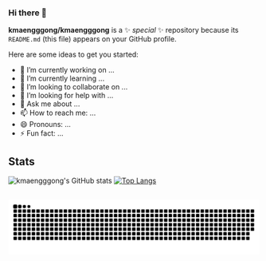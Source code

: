 ### Hi there 👋

**kmaengggong/kmaengggong** is a ✨ _special_ ✨ repository because its `README.md` (this file) appears on your GitHub profile.

Here are some ideas to get you started:

- 🔭 I’m currently working on ...
- 🌱 I’m currently learning ...
- 👯 I’m looking to collaborate on ...
- 🤔 I’m looking for help with ...
- 💬 Ask me about ...
- 📫 How to reach me: ...
- 😄 Pronouns: ...
- ⚡ Fun fact: ...

## Stats
![kmaengggong's GitHub stats](https://github-readme-stats.vercel.app/api?username=kmaengggong&show_icons=true&theme=transparent)
[![Top Langs](https://github-readme-stats.vercel.app/api/top-langs/?username=kmaengggong&layout=donut&theme=transparent)](https://github.com/kmaengggong/github-readme-stats)
## 
![Snake animation](https://github.com/kmaengggong/kmaengggong/blob/output/github-contribution-grid-snake.svg)
